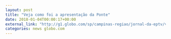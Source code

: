 ```yaml
---
layout: post
title: "Veja como foi a apresentação da Ponte"
date: 2018-01-04T00:00:17+00:00
external_link: "http://g1.globo.com/sp/campinas-regiao/jornal-da-eptv/videos/t/edicoes/v/ponte-preta-passa-por-reestruturacao-para-nova-temporada-em-2018/6396125/"
categories: news globo.com
---
```

